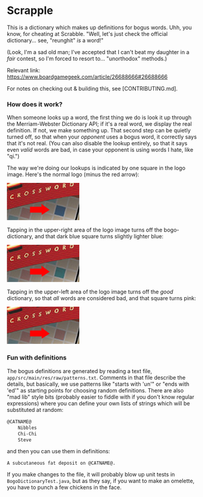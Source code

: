 # Scrapple

This is a dictionary which makes up definitions for bogus words.  Uhh, you know,
for cheating at Scrabble.  "Well, let's just check the official dictionary...
see, "reunghit" *is* a word!"

(Look, I'm a sad old man; I've accepted that I can't beat my daughter in a
*fair* contest, so I'm forced to resort to... "unorthodox" methods.)

Relevant link: https://www.boardgamegeek.com/article/26688666#26688666

For notes on checking out & building this, see [CONTRIBUTING.md].

### How does it work?

When someone looks up a word, the first thing we do is look it up through the
Merriam-Webster Dictionary API; if it's a real word, we display the real
definition.  If not, we make something up.  That second step can be quietly
turned off, so that when your *opponent* uses a bogus word, it correctly says
that it's not real.  (You can also disable the lookup entirely, so that it says
even *valid* words are bad, in case your opponent is using words I hate, like
"qi.")

The way we're doing our lookups is indicated by one square in the logo image.
Here's the normal logo (minus the red arrow):

![Default behavior](doc/help_logo_default.png)

Tapping in the upper-right area of the logo image turns off the bogo-dictionary,
and that dark blue square turns slightly lighter blue:

![No bogo-dictionary](doc/help_logo_nobogo.png)

Tapping in the upper-left area of the logo image turns off the *good* dictionary,
so that *all* words are considered bad, and that square turns pink:

![No words are good](doc/help_logo_nogood.png)

### Fun with definitions

The bogus definitions are generated by reading a text file,
`app/src/main/res/raw/patterns.txt`.  Comments in that file describe the
details, but basically, we use patterns like "starts with 'un'" or "ends with
'ed'" as starting points for choosing random definitions.  There are also "mad
lib" style bits (probably easier to fiddle with if you don't know regular
expressions) where you can define your own lists of strings which will be
substituted at random:

    @CATNAME@
        Nibbles
        Chi-Chi
        Steve

and then you can use them in definitions:

    A subcutaneous fat deposit on @CATNAME@.

If you make changes to the file, it will probably blow up unit tests in
`BogoDictionaryTest.java`, but as they say, if you want to make an omelette, you
have to punch a few chickens in the face.

